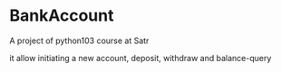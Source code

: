 # BankAccount
A project of python103 course at Satr

it allow initiating a new account, deposit, withdraw and balance-query
